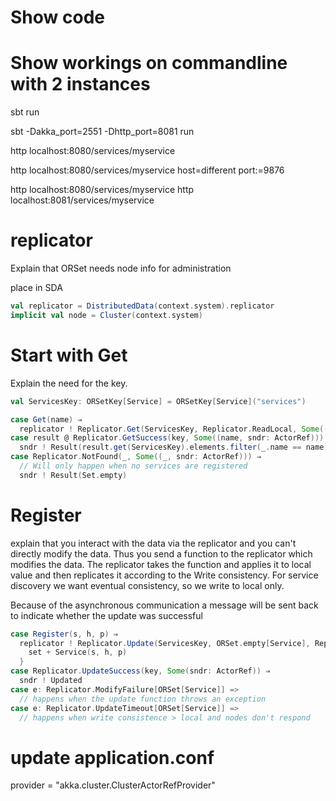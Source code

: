# Show code
# Show workings on commandline with 2 instances

sbt run

sbt -Dakka_port=2551 -Dhttp_port=8081 run


http localhost:8080/services/myservice

http localhost:8080/services/myservice host=different port:=9876

http localhost:8080/services/myservice
http localhost:8081/services/myservice

# replicator
Explain that ORSet needs node info for administration

place in SDA
```scala
val replicator = DistributedData(context.system).replicator
implicit val node = Cluster(context.system)
```

# Start with Get
Explain the need for the key.
```scala
val ServicesKey: ORSetKey[Service] = ORSetKey[Service]("services")
```

```scala
case Get(name) ⇒
  replicator ! Replicator.Get(ServicesKey, Replicator.ReadLocal, Some((name, sender())))
case result @ Replicator.GetSuccess(key, Some((name, sndr: ActorRef))) ⇒
  sndr ! Result(result.get(ServicesKey).elements.filter(_.name == name))
case Replicator.NotFound(_, Some((_, sndr: ActorRef))) ⇒
  // Will only happen when no services are registered
  sndr ! Result(Set.empty)
```

# Register

explain that you interact with the data via the replicator and you can't directly modify the data. Thus you send
a function to the replicator which modifies the data. The replicator takes the function and applies it to local
value and then replicates it according to the Write consistency. For service discovery we want eventual consistency,
so we write to local only.

Because of the asynchronous communication a message will be sent back to indicate whether the update was successful

```scala
case Register(s, h, p) ⇒
  replicator ! Replicator.Update(ServicesKey, ORSet.empty[Service], Replicator.WriteLocal, Some(sender())) { set ⇒
    set + Service(s, h, p)
  }
case Replicator.UpdateSuccess(key, Some(sndr: ActorRef)) ⇒
  sndr ! Updated
case e: Replicator.ModifyFailure[ORSet[Service]] =>
  // happens when the update function throws an exception
case e: Replicator.UpdateTimeout[ORSet[Service]] =>
  // happens when write consistence > local and nodes don't respond

```

# update application.conf

provider = "akka.cluster.ClusterActorRefProvider"


